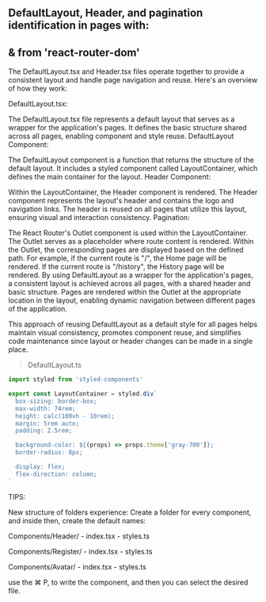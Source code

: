 ## DefaultLayout, Header, and pagination identification in pages with: 
## <NavLink> & <Outlet> from 'react-router-dom'

The DefaultLayout.tsx and Header.tsx files operate together to provide a consistent layout and handle page navigation and reuse. Here's an overview of how they work:

DefaultLayout.tsx:

The DefaultLayout.tsx file represents a default layout that serves as a wrapper for the application's pages. It defines the basic structure shared across all pages, enabling component and style reuse.
DefaultLayout Component:

The DefaultLayout component is a function that returns the structure of the default layout.
It includes a styled component called LayoutContainer, which defines the main container for the layout.
Header Component:

Within the LayoutContainer, the Header component is rendered.
The Header component represents the layout's header and contains the logo and navigation links.
The header is reused on all pages that utilize this layout, ensuring visual and interaction consistency.
Pagination:

The React Router's Outlet component is used within the LayoutContainer.
The Outlet serves as a placeholder where route content is rendered.
Within the Outlet, the corresponding pages are displayed based on the defined path.
For example, if the current route is "/", the Home page will be rendered. If the current route is "/history", the History page will be rendered.
By using DefaultLayout as a wrapper for the application's pages, a consistent layout is achieved across all pages, with a shared header and basic structure. Pages are rendered within the Outlet at the appropriate location in the layout, enabling dynamic navigation between different pages of the application.

This approach of reusing DefaultLayout as a default style for all pages helps maintain visual consistency, promotes component reuse, and simplifies code maintenance since layout or header changes can be made in a single place.


> DefaultLayout.ts
```ts
import styled from 'styled-components'

export const LayoutContainer = styled.div`
  box-sizing: border-box;
  max-width: 74rem;
  height: calc(100vh - 10rem);
  margin: 5rem auto;
  padding: 2.5rem;

  background-color: ${(props) => props.theme['gray-700']};
  border-radius: 8px;

  display: flex;
  flex-direction: column;
`
```



TIPS:

New structure of folders experience:
Create a folder for every component, and inside then, create the default names:

Components/Header/ - index.tsx
                   - styles.ts

Components/Register/ - index.tsx
                     - styles.ts

Components/Avatar/ - index.tsx
                   - styles.ts
                   
use the ⌘ P, to write the component, and then you can select the desired file.

